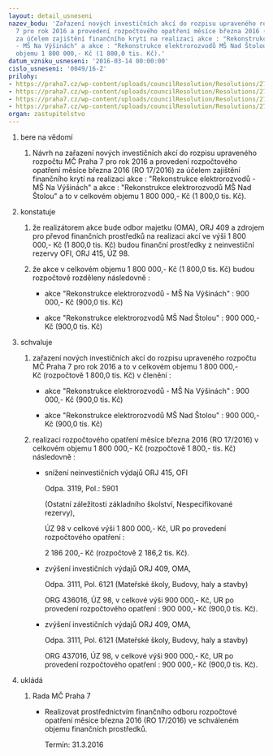 ```yaml
---
layout: detail_usneseni
nazev_bodu: 'Zařazení nových investičních akcí do rozpisu upraveného rozpočtu MČ Praha
  7 pro rok 2016 a provedení rozpočtového opatření měsíce března 2016 (RO 17/2016)
  za účelem zajištění finančního krytí na realizaci akce : "Rekonstrukce elektrorozvodů
  - MŠ Na Výšinách" a akce : "Rekonstrukce elektrorozvodů MŠ Nad Štolou" a to v celkovém
  objemu 1 800 000,- Kč (1 800,0 tis. Kč).'
datum_vzniku_usneseni: '2016-03-14 00:00:00'
cislo_usneseni: '0049/16-Z'
prilohy:
- https://praha7.cz/wp-content/uploads/councilResolution/Resolutions/27049/export/Prilohac_1Duvodovazprava~31413.docx
- https://praha7.cz/wp-content/uploads/councilResolution/Resolutions/27049/export/Prilohac_2ISOMArozpoctoveopatreniRekoelektroMS~31412.doc
- https://praha7.cz/wp-content/uploads/councilResolution/Resolutions/27049/export/Prilohac_3UsneseniRMC~31411.pdf
- https://praha7.cz/wp-content/uploads/councilResolution/Resolutions/27049/export/export~301735.pdf
organ: zastupitelstvo
---
```

<OL class=urzList_view id=urzList>
<LI class=urzClass1><SPAN name="1">bere na vědomí</SPAN> 
<OL class=urzOlClass>
<LI class=urzClass2 style="TEXT-ALIGN: left"><SPAN>
<P>Návrh na zařazení nových investičních akcí do rozpisu upraveného rozpočtu MČ Praha 7 pro rok 2016 a provedení rozpočtového opatření měsíce března 2016 (RO 17/2016) za účelem zajištění finančního krytí na realizaci akce : "Rekonstrukce elektrorozvodů - MŠ Na Výšinách" a akce : "Rekonstrukce elektrorozvodů MŠ Nad Štolou" a to v celkovém objemu 1 800 000,- Kč (1 800,0 tis. Kč).</P></SPAN></LI></OL></LI>
<LI class=urzClass1><SPAN name="6">konstatuje</SPAN> 
<OL class=urzOlClass>
<LI class=urzClass2 style="TEXT-ALIGN: left"><SPAN>
<P>že realizátorem&nbsp;akce bude odbor majetku (OMA), ORJ&nbsp;409&nbsp;a zdrojem pro převod finančních prostředků na realizaci akcí&nbsp;ve výši&nbsp;1 800 000,- Kč&nbsp;(1 800,0&nbsp;tis. Kč)&nbsp;budou finanční prostředky z neinvestiční rezervy OFI, ORJ 415, ÚZ 98.</P></SPAN></LI>
<LI class=urzClass2 style="TEXT-ALIGN: left"><SPAN>
<P>že akce v celkovém objemu 1 800 000,- Kč (1 800,0 tis. Kč) budou rozpočtově rozděleny následovně :</P></SPAN>
<UL class=urzUlClass>
<LI class=urzClass3 style="TEXT-ALIGN: left"><SPAN>
<P>akce "Rekonstrukce elektrorozvodů - MŠ Na Výšinách" : 900 000,- Kč (900,0 tis. Kč)</P></SPAN></LI>
<LI class=urzClass3 style="TEXT-ALIGN: left"><SPAN>
<P>akce "Rekonstrukce elektrorozvodů MŠ Nad Štolou" : 900 000,- Kč (900,0 tis. Kč)</P></SPAN></LI></UL></LI></OL></LI>
<LI class=urzClass1><SPAN name="24">schvaluje</SPAN> 
<OL class=urzOlClass>
<LI class=urzClass2 style="TEXT-ALIGN: left"><SPAN>
<P>zařazení nových investičních akcí do rozpisu upraveného rozpočtu MČ Praha 7 pro rok 2016 a to&nbsp;v celkovém objemu&nbsp;1 800 000,- Kč&nbsp;(rozpočtově&nbsp;1 800,0 tis. Kč) v členění :</P></SPAN>
<UL class=urzUlClass>
<LI class=urzClass3 style="TEXT-ALIGN: left"><SPAN>
<P>akce "Rekonstrukce elektrorozvodů - MŠ Na Výšinách" : 900 000,- Kč (900,0 tis. Kč)</P></SPAN></LI>
<LI class=urzClass3 style="TEXT-ALIGN: left"><SPAN>
<P>akce "Rekonstrukce elektrorozvodů MŠ Nad Štolou" : 900 000,- Kč (900,0 tis. Kč)</P></SPAN></LI></UL></LI>
<LI class=urzClass2 style="TEXT-ALIGN: left"><SPAN>
<P>realizaci rozpočtového opatření měsíce března 2016 (RO 17/2016) v celkovém objemu&nbsp;1 800 000,-&nbsp;Kč (rozpočtově&nbsp;1 800,-&nbsp;tis. Kč) následovně :</P></SPAN>
<UL class=urzUlClass>
<LI class=urzClass3 style="TEXT-ALIGN: left"><SPAN>
<P>snížení neinvestičních výdajů ORJ 415, OFI</P>
<P>Odpa. 3119, Pol.:&nbsp;5901</P>
<P>(Ostatní záležitosti základního školství, Nespecifikované rezervy),</P>
<P>ÚZ&nbsp;98 v celkové&nbsp;výši&nbsp;1 800 000,- Kč, UR po provedení rozpočtového opatření :&nbsp;&nbsp;</P>
<P>2 186 200,-&nbsp;Kč (rozpočtově&nbsp;2 186,2&nbsp;tis. Kč).</P></SPAN></LI>
<LI class=urzClass3 style="TEXT-ALIGN: left"><SPAN>
<P>zvýšení investičních výdajů ORJ 409, OMA,</P>
<P>Odpa. 3111, Pol.&nbsp;6121 (Mateřské školy, Budovy, haly a stavby)</P>
<P>ORG 436016, ÚZ 98, v celkové výši&nbsp;900 000,- Kč, UR po provedení rozpočtového opatření :&nbsp;900 000,- Kč (900,0 tis. Kč).</P></SPAN></LI>
<LI class=urzClass3 style="TEXT-ALIGN: left"><SPAN>
<P>zvýšení investičních výdajů ORJ 409, OMA,</P>
<P>Odpa. 3111, Pol. 6121 (Mateřské školy, Budovy, haly a stavby)</P>
<P>ORG 437016, ÚZ 98, v celkové výši 900 000,- Kč, UR po provedení rozpočtového opatření : 900 000,- Kč (900,0 tis. Kč).</P></SPAN></LI></UL></LI></OL></LI>
<LI class=urzClass1 id=urzUkoly><SPAN name="1">ukládá</SPAN>
<OL class=urzOlClass>
<LI class=urzClass2><SPAN>
<P>Rada MČ Praha 7</P></SPAN>
<UL class=urzUlClass>
<LI class=urzClass3><SPAN>
<P>Realizovat prostřednictvím finančního odboru rozpočtové opatření měsíce března 2016 (RO 17/2016) ve schváleném objemu finančních prostředků.</P></SPAN><SPAN class=urzUkolTermin>Termín:&nbsp;31.3.2016</SPAN></LI></UL></LI></OL></LI></OL>